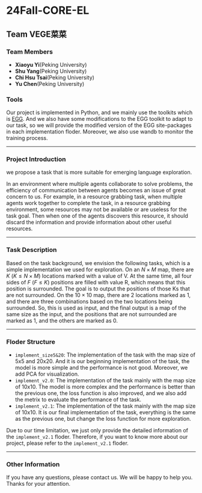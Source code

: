 # 24Fall-CORE-EL

## Team VEGE菜菜
### Team Members
- **Xiaoyu Yi**(Peking University)
- **Shu Yang**(Peking University)
- **Chi Hsu Tsai**(Peking University)
- **Yu Chen**(Peking University)
### Tools
Our project is implemented in Python, and we mainly use the toolkits which is [EGG](https://github.com/facebookresearch/EGG). And we also have some modifications to the EGG toolkit to adapt to our task, so we will provide the modified version of the EGG site-packages in each implementation floder. Moreover, we also use wandb to monitor the training process.

---

### Project Introduction
we propose a task that is more suitable for emerging language exploration.

In an environment where multiple agents collaborate to solve problems, the efficiency of communication between agents becomes an issue of great concern to us. For example, in a resource grabbing task, when multiple agents work together to complete the task, in a resource grabbing environment, some resources may not be available or are useless for the task goal. Then when one of the agents discovers this resource, it should discard the information and provide information about other useful resources.

---
### Task Description
Based on the task background, we envision the following tasks, which is a simple implementation we used for exploration. On an $N \times M$ map, there are $K$ ($K \leq N \times M$) locations marked with a value of V. At the same time, all four sides of $F$ ($F \leq K$) positions are filled with value R, which means that this position is surrounded. The goal is to output the positions of those Ks that are not surrounded. On the $10 \times 10$ map, there are 2 locations marked as 1, and there are three combinations based on the two locations being surrounded. So, this is used as input, and the final output is a map of the same size as the input, and the positions that are not surrounded are marked as 1, and the others are marked as 0.

---
### Floder Structure

- `implement_size5&20`: The implementation of the task with the map size of 5x5 and 20x20. And it is our beginning implementation of the task, the model is more simple and the performance is not good. Moreover, we add PCA for visualization.
- `implement_v2.0`: The implementation of the task mainly with the map size of 10x10. The model is more complex and the performance is better than the previous one, the loss function is also improved, and we also add the metrix to evaluate the performance of the task.
- `implement_v2.1`: The implementation of the task mainly with the map size of 10x10. It is our final implementation of the task, everything is the same as the previous one, but change the loss function for more exploration.

Due to our time limitation, we just only provide the detailed information of the `implement_v2.1` floder. Therefore, if you want to know more about our project, please refer to the `implement_v2.1` floder.

---
### Other Information
If you have any questions, please contact us. We will be happy to help you. Thanks for your attention.